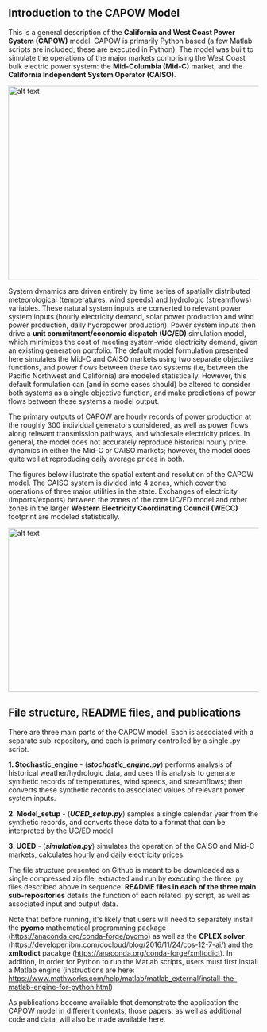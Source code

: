 
## Introduction to the CAPOW Model
This is a general description of the **California and West Coast Power System (CAPOW)** model. CAPOW is primarily Python based (a few Matlab scripts are included; these are executed in Python). The model was built to simulate the operations of the major markets comprising the West Coast bulk electric power system: the **Mid-Columbia (Mid-C)** market, and the **California Independent System Operator (CAISO)**. 


<img src="https://github.com/romulus97/CAPOW/blob/master/Images/figure1.png" alt="alt text" width="520" height= "390">

System dynamics are driven entirely by time series of spatially distributed meteorological (temperatures, wind speeds) and hydrologic (streamflows) variables. These natural system inputs are converted to relevant power system inputs (hourly electricity demand, solar power production and wind power production, daily hydropower production). Power system inputs then drive a **unit commitment/economic dispatch (UC/ED)** simulation model, which minimizes the cost of meeting system-wide electricity demand, given an existing generation portfolio. The default model formulation presented here simulates the Mid-C and CAISO markets using two separate objective functions, and power flows between these two systems (i.e, between the Pacific Northwest and California) are modeled statistically. However, this default formulation can (and in some cases should) be altered to consider both systems as a single objective function, and make predictions of power flows between these systems a model output.

The primary outputs of CAPOW are hourly records of power production at the roughly 300 individual generators considered, as well as power flows along relevant transmission pathways, and wholesale electricity prices. In general, the model does not accurately reproduce historical hourly price dynamics in either the Mid-C or CAISO markets; however, the model does quite well at reproducing daily average prices in both.

The figures below illustrate the spatial extent and resolution of the CAPOW model. The CAISO system is divided into 4 zones, which cover the operations of three major utilities in the state. Exchanges of electricity (imports/exports) between the zones of the core UC/ED model and other zones in the larger **Western Electricity Coordinating Council (WECC)** footprint are modeled statistically. 

<img src="https://github.com/romulus97/CAPOW/blob/master/Images/wiki_2.png" alt="alt text" width="528" height= "330">


## File structure, README files, and publications
There are three main parts of the CAPOW model. Each is associated with a separate sub-repository, and each is primary controlled by a single .py script.

**1. Stochastic_engine** - (_**stochastic_engine.py**_) performs analysis of historical weather/hydrologic data, and uses this analysis to generate synthetic records of temperatures, wind speeds, and streamflows; then converts these synthetic records to associated values of relevant power system inputs.

**2. Model_setup** - (_**UCED_setup.py**_) samples a single calendar year from the synthetic records, and converts these data to a format that can be interpreted by the UC/ED model

**3. UCED** - (_**simulation.py**_) simulates the operation of the CAISO and Mid-C markets, calculates hourly and daily electricity prices. 

The file structure presented on Github is meant to be downloaded as a single compressed zip file, extracted and run by executing the three .py files described above in sequence. **README files in each of the three main sub-repositories** details the function of each related .py script, as well as associated input and output data. 

Note that before running, it's likely that users will need to separately install the **pyomo** mathematical programming package (https://anaconda.org/conda-forge/pyomo) as well as the **CPLEX solver** (https://developer.ibm.com/docloud/blog/2016/11/24/cos-12-7-ai/) and the **xmltodict** pacakge (https://anaconda.org/conda-forge/xmltodict). In addition, in order for Python to run the Matlab scripts, users must first install a Matlab engine (instructions are here: https://www.mathworks.com/help/matlab/matlab_external/install-the-matlab-engine-for-python.html)

As publications become available that demonstrate the application the CAPOW model in different contexts, those papers, as well as additional code and data, will also be made available here. 
